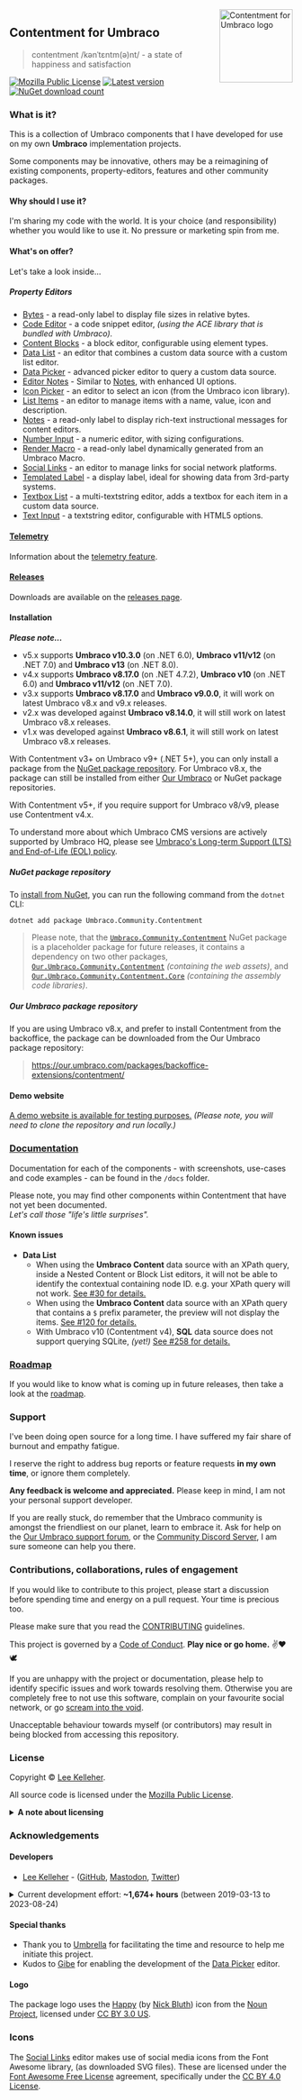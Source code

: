 <img src="../docs/assets/img/logo.png" alt="Contentment for Umbraco logo" title="A state of Umbraco happiness." height="130" align="right">

## Contentment for Umbraco

> contentment /kənˈtɛntm(ə)nt/ - a state of happiness and satisfaction

[![Mozilla Public License](https://img.shields.io/badge/MPL--2.0-orange?label=license)](https://opensource.org/licenses/MPL-2) [![Latest version](https://img.shields.io/nuget/v/Umbraco.Community.Contentment?label=version)](https://marketplace.umbraco.com/package/umbraco.community.contentment) [![NuGet download count](https://img.shields.io/nuget/dt/Our.Umbraco.Community.Contentment.Core?label=downloads)](https://www.nuget.org/packages/Umbraco.Community.Contentment)

### What is it?

This is a collection of Umbraco components that I have developed for use on my own **Umbraco** implementation projects.

Some components may be innovative, others may be a reimagining of existing components, property-editors, features and other community packages.


#### Why should I use it?

I'm sharing my code with the world. It is your choice (and responsibility) whether you would like to use it.
No pressure or marketing spin from me.


#### What's on offer?

Let's take a look inside...

##### Property Editors

- [Bytes](../docs/editors/bytes.md) - a read-only label to display file sizes in relative bytes.
- [Code Editor](../docs/editors/code-editor.md) - a code snippet editor, _(using the ACE library that is bundled with Umbraco)._
- [Content Blocks](../docs/editors/content-blocks.md) - a block editor, configurable using element types.
- [Data List](../docs/editors/data-list.md) - an editor that combines a custom data source with a custom list editor.
- [Data Picker](../docs/editors/data-picker.md) - advanced picker editor to query a custom data source.
- [Editor Notes](../docs/editors/editor-notes.md) - Similar to [Notes](../docs/editors/notes.md), with enhanced UI options.
- [Icon Picker](../docs/editors/icon-picker.md) - an editor to select an icon (from the Umbraco icon library).
- [List Items](../docs/editors/list-items.md) - an editor to manage items with a name, value, icon and description.
- [Notes](../docs/editors/notes.md) - a read-only label to display rich-text instructional messages for content editors.
- [Number Input](../docs/editors/number-input.md) - a numeric editor, with sizing configurations.
- [Render Macro](../docs/editors/render-macro.md) - a read-only label dynamically generated from an Umbraco Macro.
- [Social Links](../docs/editors/social-links.md) - an editor to manage links for social network platforms.
- [Templated Label](../docs/editors/templated-label.md) - a display label, ideal for showing data from 3rd-party systems.
- [Textbox List](../docs/editors/textbox-list.md) - a multi-textstring editor, adds a textbox for each item in a custom data source.
- [Text Input](../docs/editors/text-input.md) - a textstring editor, configurable with HTML5 options.

#### [Telemetry](../docs/telemetry.md)

Information about the [telemetry feature](../docs/telemetry.md).

#### [Releases](../releases)

Downloads are available on the [releases page](../releases).

#### Installation

_**Please note...**_

- v5.x supports **Umbraco v10.3.0** (on .NET 6.0), **Umbraco v11/v12** (on .NET 7.0) and **Umbraco v13** (on .NET 8.0).
- v4.x supports **Umbraco v8.17.0** (on .NET 4.7.2), **Umbraco v10** (on .NET 6.0) and  **Umbraco v11/v12** (on .NET 7.0).
- v3.x supports **Umbraco v8.17.0** and **Umbraco v9.0.0**, it will work on latest Umbraco v8.x and v9.x releases.
- v2.x was developed against **Umbraco v8.14.0**, it will still work on latest Umbraco v8.x releases.
- v1.x was developed against **Umbraco v8.6.1**, it will still work on latest Umbraco v8.x releases.

With Contentment v3+ on Umbraco v9+ (.NET 5+), you can only install a package from the [NuGet package repository](https://www.nuget.org/packages/Our.Umbraco.Community.Contentment). For Umbraco v8.x, the package can still be installed from either [Our Umbraco](https://our.umbraco.com/packages/backoffice-extensions/contentment/) or NuGet package repositories.

With Contentment v5+, if you require support for Umbraco v8/v9, please use Contentment v4.x.

To understand more about which Umbraco CMS versions are actively supported by Umbraco HQ, please see [Umbraco's Long-term Support (LTS) and End-of-Life (EOL) policy](https://umbraco.com/products/knowledge-center/long-term-support-and-end-of-life/).

##### NuGet package repository

To [install from NuGet](https://www.nuget.org/packages/Umbraco.Community.Contentment), you can run the following command from the `dotnet` CLI:

    dotnet add package Umbraco.Community.Contentment

> Please note, that the [`Umbraco.Community.Contentment`](https://www.nuget.org/packages/Umbraco.Community.Contentment) NuGet package is a placeholder package for future releases, it contains a dependency on two other packages, [`Our.Umbraco.Community.Contentment`](https://www.nuget.org/packages/Our.Umbraco.Community.Contentment) _(containing the web assets)_, and [`Our.Umbraco.Community.Contentment.Core`](https://www.nuget.org/packages/Our.Umbraco.Community.Contentment.Core/) _(containing the assembly code libraries)_.

##### Our Umbraco package repository

If you are using Umbraco v8.x, and prefer to install Contentment from the backoffice, the package can be downloaded from the Our Umbraco package repository:

> <https://our.umbraco.com/packages/backoffice-extensions/contentment/>


#### Demo website

[A demo website is available for testing purposes.](../src/Umbraco.Cms.10.x/README.md) _(Please note, you will need to clone the repository and run locally.)_


### [Documentation](../docs/)

Documentation for each of the components - with screenshots, use-cases and code examples - can be found in the `/docs` folder.

Please note, you may find other components within Contentment that have not yet been documented.<br>
_Let's call those "life's little surprises"._


#### Known issues

- **Data List**
  - When using the **Umbraco Content** data source with an XPath query, inside a Nested Content or Block List editors, it will not be able to identify the contextual containing node ID. e.g. your XPath query will not work. [See #30 for details.](https://github.com/leekelleher/umbraco-contentment/issues/30)
  - When using the **Umbraco Content** data source with an XPath query that contains a `$` prefix parameter, the preview will not display the items. [See #120 for details.](https://github.com/leekelleher/umbraco-contentment/issues/120)
  - With Umbraco v10 (Contentment v4), **SQL** data source does not support querying SQLite, _(yet!)_ [See #258 for details.](https://github.com/leekelleher/umbraco-contentment/issues/258)


### [Roadmap](ROADMAP.md)

If you would like to know what is coming up in future releases, then take a look at the [roadmap](ROADMAP.md).


### Support

I've been doing open source for a long time. I have suffered my fair share of burnout and empathy fatigue.

I reserve the right to address bug reports or feature requests **in my own time**, or ignore them completely.

**Any feedback is welcome and appreciated.** Please keep in mind, I am not your personal support developer.

If you are really stuck, do remember that the Umbraco community is amongst the friendliest on our planet, learn to embrace it.
Ask for help on the [Our Umbraco support forum](https://our.umbraco.com/), or the [Community Discord Server](https://community.umbraco.com/get-involved/community-discord-server/), I am sure someone can help you there.


### Contributions, collaborations, rules of engagement

If you would like to contribute to this project, please start a discussion before spending time and energy on a pull request. Your time is precious too.

Please make sure that you read the [CONTRIBUTING](CONTRIBUTING.md) guidelines.

This project is governed by a [Code of Conduct](CODE_OF_CONDUCT.md). **Play nice or go home.** :v::heart::dove:

If you are unhappy with the project or documentation, please help to identify specific issues and work towards resolving them.
Otherwise you are completely free to not use this software, complain on your favourite social network, or go [scream into the void](https://screamintothevoid.com/).

Unacceptable behaviour towards myself (or contributors) may result in being blocked from accessing this repository.


### License

Copyright &copy; [Lee Kelleher](https://leekelleher.com).

All source code is licensed under the [Mozilla Public License](../LICENSE).

<details>
<summary><strong>A note about licensing</strong></summary>

Historically, I used the [MIT license](https://opensource.org/licenses/MIT) for my open-source projects, regretfully I no longer feel MIT reflects my spirit of encouraging open source collaboration.
The main difference with the [Mozilla Public License](https://opensource.org/licenses/MPL-2.0) is that if you make any modifications to the source code, then you **must** make those changes publicly available.

_More give, less take._

If you do not to intend to modify the source code, then you will still have the same freedoms as when using the MIT license.

For more information about the **Mozilla Public License**, please visit: <https://www.mozilla.org/en-US/MPL/2.0/FAQ/>

</details>

### Acknowledgements

#### Developers

- [Lee Kelleher](https://leekelleher.com) - ([GitHub](https://github.com/leekelleher), [Mastodon](https://mastodon.social/@leekelleher), [Twitter](https://twitter.com/leekelleher))

<details>
<summary>Current development effort: <b>~1,674+ hours</b> (between 2019-03-13 to 2023-08-24)</summary>

_To give you an idea of how much human developer time/effort has been put into making this package._

</details>


#### Special thanks

- Thank you to [Umbrella](https://umbrellainc.co.uk) for facilitating the time and resource to help me initiate this project.
- Kudos to [Gibe](https://gibe.digital/) for enabling the development of the [Data Picker](../docs/editors/data-picker.md) editor.


#### Logo

The package logo uses the [Happy](https://thenounproject.com/term/happy/375493/) (by [Nick Bluth](https://thenounproject.com/nickbluth/)) icon from the [Noun Project](https://thenounproject.com), licensed under [CC BY 3.0 US](https://creativecommons.org/licenses/by/3.0/us/).


### Icons

The [Social Links](../docs/editors/social-links.md) editor makes use of social media icons from the Font Awesome library, (as downloaded SVG files). These are licensed under the [Font Awesome Free License](https://fontawesome.com/license/free) agreement, specifically under the [CC BY 4.0 License](https://creativecommons.org/licenses/by/4.0/).
